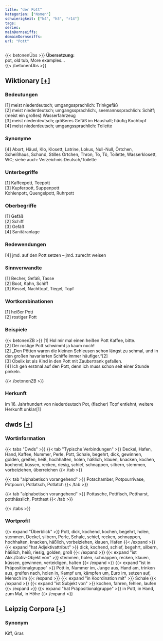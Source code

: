 ```yaml
---
title: "der Pott"
kategorien: ["Nomen"]
schwierigkeit: ["k4", "h3", "r14"]
tags:
series:
mainDornseiffs:
domainDornseiffs:
url: "Pott"
---
```


{{< betonenÜbs >}}
**Übersetzung:**  
pot, old tub, More examples...  
{{< /betonenÜbs >}}

## Wiktionary [[+](https://de.wiktionary.org/wiki/Pott)]

### Bedeutungen
[1] meist niederdeutsch; umgangssprachlich: Trinkgefäß  
[2] meist niederdeutsch; umgangssprachlich:, seemannssprachlich: Schiff; (meist ein großes) Wasserfahrzeug  
[3] meist niederdeutsch; größeres Gefäß im Haushalt; häufig Kochtopf  
[4] meist niederdeutsch; umgangssprachlich: Toilette  

### Synonyme
[4] Abort, Häusl, Klo, Klosett, Latrine, Lokus, Null-Null, Örtchen, Scheißhaus, Schond, Stilles Örtchen, Thron, To, Tö, Toilette, Wasserklosett, WC; siehe auch: Verzeichnis:Deutsch/Toilette  

### Unterbegriffe
[1] Kaffeepott, Teepott  
[3] Kupferpott, Suppenpott  
Kohlenpott, Quengelpott, Ruhrpott  

### Oberbegriffe
[1] Gefäß  
[2] Schiff  
[3] Gefäß  
[4] Sanitäranlage  

### Redewendungen
[4] jmd. auf den Pott setzen – jmd. zurecht weisen  

### Sinnverwandte
[1] Becher, Gefäß, Tasse  
[2] Boot, Kahn, Schiff  
[3] Kessel, Nachttopf, Tiegel, Topf  

### Wortkombinationen
[1] heißer Pott  
[2] rostiger Pott  

### Beispiele
{{< betonenZB >}}
[1] Hol mir mal einen heißen Pott Kaffee, bitte.  
[2] Der rostige Pott schwimmt ja kaum noch!  
[2] „Den Pötten waren die kleinen Schleusen schon längst zu schmal, und in den großen havarierten Schiffe immer häufiger.“[2]  
[3] Obelix ist als Kind in den Pott mit Zaubertrank gefallen.  
[4] Ich geh erstmal auf den Pott, denn ich muss schon seit einer Stunde pinkeln.  

{{< /betonenZB >}}
### Herkunft
im 16. Jahrhundert von niederdeutsch Pot, (flacher) Topf entlehnt, weitere Herkunft unklar[1]  



## dwds [[+](https://www.dwds.de/wb/Pott)]

### Wortinformation
{{< tabs "Dwds" >}}
{{< tab "Typische Verbindungen" >}}
Deckel, Hafen, Hand, Kaffee, Nummer, Perle, Pott, Schale, begehrt, dick, gewinnen, golden, greifen, heiß, hochhalten, holen, häßlich, klauen, knacken, kochen, kochend, küssen, recken, riesig, schief, schnappen, silbern, stemmen, vorbeiziehen, überreichen
{{< /tab >}}

{{< tab "alphabetisch vorangehend" >}}
Potschamber, Potpourrivase, Potpourri, Potlatsch, Potlatch
{{< /tab >}}

{{< tab "alphabetisch vorangehend" >}}
Pottasche, Pottfisch, Pottharst, potthässlich, Potthast
{{< /tab >}}

{{< /tabs >}}

### Wortprofil
{{< expand "Überblick" >}} Pott, dick, kochend, kochen, begehrt, holen, stemmen, Deckel, silbern, Perle, Schale, schief, recken, schnappen, hochhalten, knacken, häßlich, vorbeiziehen, klauen, Hafen {{< /expand >}}
{{< expand "hat Adjektivattribut" >}} dick, kochend, schief, begehrt, silbern, häßlich, heiß, riesig, golden, groß {{< /expand >}}
{{< expand "ist Akk./Dativ-Objekt von" >}} stemmen, holen, schnappen, recken, klauen, küssen, gewinnen, verteidigen, halten {{< /expand >}}
{{< expand "ist in Präpositionalgruppe" >}} Pott in, Nummer im, Junge aus, Hand am, trinken aus, greifen nach, holen in, Kampf um, kämpfen um, Euro im, setzen auf, Mensch im {{< /expand >}}
{{< expand "in Koordination mit" >}} Schale {{< /expand >}}
{{< expand "ist Subjekt von" >}} kochen, fahren, fehlen, laufen {{< /expand >}}
{{< expand "hat Präpositionalgruppe" >}} in Pott, in Hand, zum Mal, in Höhe {{< /expand >}}

## Leipzig Corpora [[+](https://corpora.uni-leipzig.de/en/res?word=Pott&corpusId=deu_newscrawl-public_2018)]


### Synonym
Kiff, Gras

